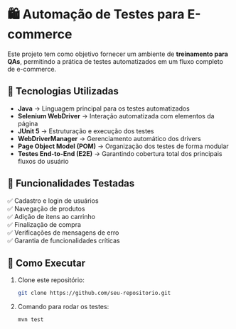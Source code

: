 # 🛍️ Automação de Testes para E-commerce

Este projeto tem como objetivo fornecer um ambiente de **treinamento para QAs**, permitindo a prática de testes automatizados em um fluxo completo de e-commerce.

## 🚀 Tecnologias Utilizadas
- **Java** → Linguagem principal para os testes automatizados
- **Selenium WebDriver** → Interação automatizada com elementos da página
- **JUnit 5** → Estruturação e execução dos testes
- **WebDriverManager** → Gerenciamento automático dos drivers
- **Page Object Model (POM)** → Organização dos testes de forma modular
- **Testes End-to-End (E2E)** → Garantindo cobertura total dos principais fluxos do usuário

## 📌 Funcionalidades Testadas
✅ Cadastro e login de usuários  
✅ Navegação de produtos  
✅ Adição de itens ao carrinho  
✅ Finalização de compra  
✅ Verificações de mensagens de erro  
✅ Garantia de funcionalidades críticas 


## 🔨 Como Executar
1. Clone este repositório:
   ```sh
   git clone https://github.com/seu-repositorio.git
    ```
2. Comando para rodar os testes:
   ``` 
   mvn test

